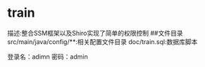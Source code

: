 # train
描述:整合SSM框架以及Shiro实现了简单的权限控制
##文件目录
src/main/java/config/**:相关配置文件目录
doc/train.sql:数据库脚本

登录名：adimn
密码：admin

